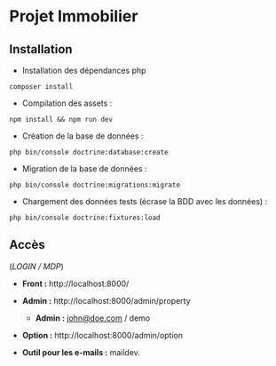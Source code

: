 # Projet Immobilier

## Installation

- Installation des dépendances php

```
composer install
```

- Compilation des assets :

```
npm install && npm run dev
```

- Création de la base de données :

```
php bin/console doctrine:database:create
```

- Migration de la base de données :

```
php bin/console doctrine:migrations:migrate
```

- Chargement des données tests (écrase la BDD avec les données) :

```
php bin/console doctrine:fixtures:load
```

## Accès

(_LOGIN / MDP_)

- **Front :** http://localhost:8000/


- **Admin :** http://localhost:8000/admin/property
    - **Admin :** john@doe.com / demo

- **Option :** http://localhost:8000/admin/option

- **Outil pour les e-mails :** maildev.   
    

